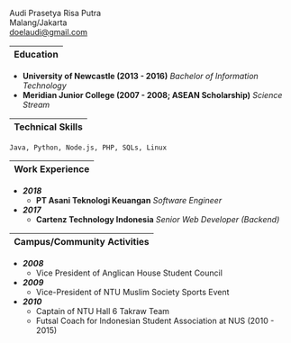 Audi Prasetya Risa Putra  
Malang/Jakarta  
doelaudi@gmail.com  

| Education |
|-|

+ __University of Newcastle (2013 - 2016)__
_Bachelor of Information Technology_
+ __Meridian Junior College (2007 - 2008; ASEAN Scholarship)__
_Science Stream_

| Technical Skills |
|-|  

`Java, Python, Node.js, PHP, SQLs, Linux`

| Work Experience |
|-|
+ ___2018___  
    + __PT Asani Teknologi Keuangan__  _Software Engineer_
+ ___2017___  
    + __Cartenz Technology Indonesia__  _Senior Web Developer (Backend)_

| Campus/Community Activities |
|-|
+ ___2008___  
    + Vice President of Anglican House Student Council
+ ___2009___  
    + Vice-President of NTU Muslim Society Sports Event
+ ___2010___  
    + Captain of NTU Hall 6 Takraw Team
	+ Futsal Coach for Indonesian Student Association at NUS (2010 - 2015)
